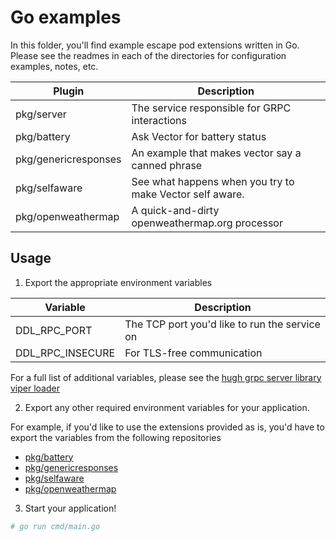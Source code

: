 # Go examples

In this folder, you'll find example escape pod extensions written in Go.  Please see the readmes in each of the directories for configuration examples, notes, etc.

|Plugin| Description |
|--|--|
| pkg/server | The service responsible for GRPC interactions |
| pkg/battery | Ask Vector for battery status |
| pkg/genericresponses | An example that makes vector say a canned phrase |
| pkg/selfaware | See what happens when you try to make Vector self aware. |
| pkg/openweathermap | A quick-and-dirty openweathermap.org processor |

## Usage

1.  Export the appropriate environment variables

|Variable| Description |
|--|--|
| DDL_RPC_PORT | The TCP port you'd like to run the service on |
| DDL_RPC_INSECURE | For TLS-free communication |

For a full list of additional variables, please see the [hugh grpc server library viper loader](https://github.com/digital-dream-labs/hugh/blob/main/grpc/server/viper.go)

2.  Export any other required environment variables for your application.  

For example, if you'd like to use the extensions provided as is, you'd have to export the variables from the following repositories

* [pkg/battery](pkg/battery)
* [pkg/genericresponses](pkg/genericresponses)
* [pkg/selfaware](pkg/selfaware)
* [pkg/openweathermap](pkg/openweathermap)

3.  Start your application!

```sh
# go run cmd/main.go
```

